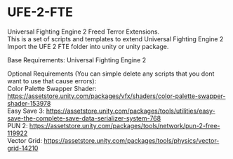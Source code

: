 # UFE-2-FTE
Universal Fighting Engine 2 Freed Terror Extensions.<br>
This is a set of scripts and templates to extend Universal Fighting Engine 2<br>
Import the UFE 2 FTE folder into unity or unity package.<br>

Base Requirements: Universal Fighting Engine 2<br>

Optional Requirements (You can simple delete any scripts that you dont want to use that cause errors):<br>
Color Palette Swapper Shader: https://assetstore.unity.com/packages/vfx/shaders/color-palette-swapper-shader-153978<br>
Easy Save 3: https://assetstore.unity.com/packages/tools/utilities/easy-save-the-complete-save-data-serializer-system-768<br>
PUN 2: https://assetstore.unity.com/packages/tools/network/pun-2-free-119922<br>
Vector Grid: https://assetstore.unity.com/packages/tools/physics/vector-grid-14210<br>
